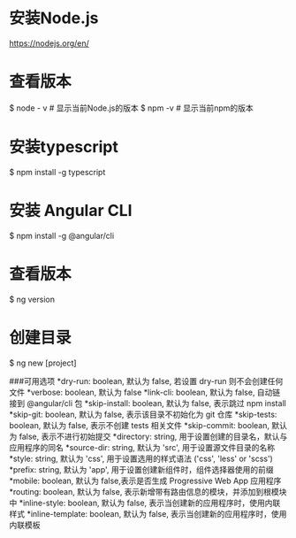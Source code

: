 # 安装Node.js
https://nodejs.org/en/

# 查看版本
$ node - v # 显示当前Node.js的版本
$ npm -v # 显示当前npm的版本

# 安装typescript
$ npm install -g typescript

# 安装 Angular CLI
$ npm install -g @angular/cli

# 查看版本
$ ng version

# 创建目录
$ ng new [project]

###可用选项
*dry-run: boolean, 默认为 false, 若设置 dry-run 则不会创建任何文件
*verbose: boolean, 默认为 false
*link-cli: boolean, 默认为 false, 自动链接到 @angular/cli 包
*skip-install: boolean, 默认为 false, 表示跳过 npm install
*skip-git: boolean, 默认为 false, 表示该目录不初始化为 git 仓库
*skip-tests: boolean, 默认为 false, 表示不创建 tests 相关文件
*skip-commit: boolean, 默认为 false, 表示不进行初始提交
*directory: string, 用于设置创建的目录名，默认与应用程序的同名
*source-dir: string, 默认为 'src', 用于设置源文件目录的名称
*style: string, 默认为 'css', 用于设置选用的样式语法 ('css', 'less' or 'scss')
*prefix: string, 默认为 'app', 用于设置创建新组件时，组件选择器使用的前缀
*mobile: boolean, 默认为 false,表示是否生成 Progressive Web App 应用程序
*routing: boolean, 默认为 false, 表示新增带有路由信息的模块，并添加到根模块中
*inline-style: boolean, 默认为 false, 表示当创建新的应用程序时，使用内联样式
*inline-template: boolean, 默认为 false, 表示当创建新的应用程序时，使用内联模板